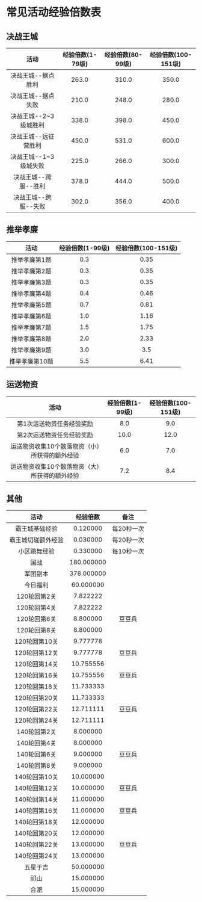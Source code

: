 # 常见活动经验倍数表

## 决战王城

| 活动 | 经验倍数(1-79级) | 经验倍数(80-99级) | 经验倍数(100-151级) |
| :----: | :----: | :----: | :----: |
| 决战王城--据点胜利 | 263.0 | 310.0 | 350.0 |
| 决战王城--据点失败 | 210.0 | 248.0 | 280.0 |
| 决战王城--2~3级城胜利 | 338.0 | 398.0 | 450.0 |
| 决战王城--远征营胜利 | 450.0 | 531.0 | 600.0 |
| 决战王城--1~3级城失败 | 225.0 | 266.0 | 300.0 |
| 决战王城--跨服--胜利 | 378.0 | 444.0 | 500.0 |
| 决战王城--跨服--失败 | 302.0 | 356.0 | 400.0 |

## 推举孝廉

| 活动 | 经验倍数(1-99级) | 经验倍数(100-151级) |
| :----: | :----: | :----: |
| 推举孝廉第1题 | 0.3 | 0.35 |
| 推举孝廉第2题 | 0.3 | 0.35 |
| 推举孝廉第3题 | 0.3 | 0.35 |
| 推举孝廉第4题 | 0.4 | 0.46 |
| 推举孝廉第5题 | 0.7 | 0.81 |
| 推举孝廉第6题 | 1.0 | 1.16 |
| 推举孝廉第7题 | 1.5 | 1.75 |
| 推举孝廉第8题 | 2.0 | 2.33 |
| 推举孝廉第9题 | 3.0 | 3.5 |
| 推举孝廉第10题 | 5.5 | 6.41 |

## 运送物资

| 活动 | 经验倍数(1-99级) | 经验倍数(100-151级) |
| :----: | :----: | :----: |
| 第1次运送物资任务经验奖励 | 8.0 | 9.0 |
| 第2次运送物资任务经验奖励 | 10.0 | 12.0 |
| 运送物资收集10个散落物资（小）所获得的额外经验 | 6.0 | 7.0 |
| 运送物资收集10个散落物资（大）所获得的额外经验 | 7.2 | 8.4 |

## 其他

| 活动 | 经验倍数 | 备注 |
| :----: | :----: | :----: |
| 霸王城基础经验 | 0.120000 | 每20秒一次 |
| 霸王城切磋额外经验 | 0.030000 | 每20秒一次 |
| 小区跳舞经验 | 0.330000 | 每10秒一次 |
| 国战 | 180.000000 |  |
| 军团副本 | 378.000000 |  |
| 今日福利 | 60.000000 |  |
| 120轮回第2关 | 7.822222 |  |
| 120轮回第4关 | 7.822222 |  |
| 120轮回第6关 | 8.800000 | 豆豆兵 |
| 120轮回第8关 | 8.800000 |  |
| 120轮回第10关 | 9.777778 |  |
| 120轮回第12关 | 9.777778 | 豆豆兵 |
| 120轮回第14关 | 10.755556 |  |
| 120轮回第16关 | 10.755556 | 豆豆兵 |
| 120轮回第18关 | 11.733333 |  |
| 120轮回第20关 | 11.733333 |  |
| 120轮回第22关 | 12.711111 | 豆豆兵 |
| 120轮回第24关 | 12.711111 |  |
| 140轮回第2关 | 8.000000 |  |
| 140轮回第4关 | 8.000000 |  |
| 140轮回第6关 | 9.000000 | 豆豆兵 |
| 140轮回第8关 | 9.000000 |  |
| 140轮回第10关 | 10.000000 |  |
| 140轮回第12关 | 10.000000 | 豆豆兵 |
| 140轮回第14关 | 11.000000 |  |
| 140轮回第16关 | 11.000000 | 豆豆兵 |
| 140轮回第18关 | 12.000000 |  |
| 140轮回第20关 | 12.000000 |  |
| 140轮回第22关 | 13.000000 | 豆豆兵 |
| 140轮回第24关 | 13.000000 |  |
| 五星于吉 | 50.000000 |  |
| 祁山 | 15.000000 |  |
| 合淝 | 15.000000 |  |
